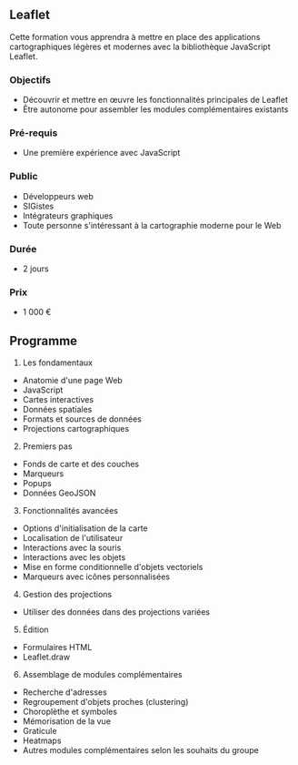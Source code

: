 ## Leaflet
Cette formation vous apprendra à mettre en place des applications cartographiques légères et modernes avec la bibliothèque JavaScript Leaflet.

### Objectifs
  * Découvrir et mettre en œuvre les fonctionnalités principales de Leaflet
  * Être autonome pour assembler les modules complémentaires existants

### Pré-requis
  * Une première expérience avec JavaScript

### Public
  * Développeurs web
  * SIGistes
  * Intégrateurs graphiques
  * Toute personne s'intéressant à la cartographie moderne pour le Web

### Durée
  * 2 jours

### Prix
  * 1 000 €

## Programme
1. Les fondamentaux
  * Anatomie d'une page Web
  * JavaScript
  * Cartes interactives
  * Données spatiales
  * Formats et sources de données
  * Projections cartographiques
2. Premiers pas
  * Fonds de carte et des couches
  * Marqueurs
  * Popups
  * Données GeoJSON
3. Fonctionnalités avancées
  * Options d'initialisation de la carte
  * Localisation de l'utilisateur
  * Interactions avec la souris
  * Interactions avec les objets
  * Mise en forme conditionnelle d'objets vectoriels
  * Marqueurs avec icônes personnalisées
4. Gestion des projections
  * Utiliser des données dans des projections variées
5. Édition
  * Formulaires HTML
  * Leaflet.draw
6. Assemblage de modules complémentaires
  * Recherche d'adresses
  * Regroupement d'objets proches (clustering)
  * Choroplèthe et symboles
  * Mémorisation de la vue
  * Graticule
  * Heatmaps
  * Autres modules complémentaires selon les souhaits du groupe
